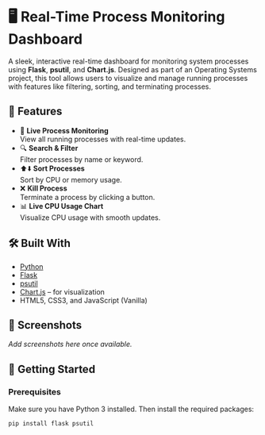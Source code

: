 # 🖥️ Real-Time Process Monitoring Dashboard

A sleek, interactive real-time dashboard for monitoring system processes using **Flask**, **psutil**, and **Chart.js**. Designed as part of an Operating Systems project, this tool allows users to visualize and manage running processes with features like filtering, sorting, and terminating processes.

## 🔧 Features

- 🚀 **Live Process Monitoring**  
  View all running processes with real-time updates.
- 🔍 **Search & Filter**  
  Filter processes by name or keyword.
- ⬆️⬇️ **Sort Processes**  
  Sort by CPU or memory usage.
- ❌ **Kill Process**  
  Terminate a process by clicking a button.
- 📊 **Live CPU Usage Chart**  
  Visualize CPU usage with smooth updates.

## 🛠️ Built With

- [Python](https://www.python.org/)
- [Flask](https://flask.palletsprojects.com/)
- [psutil](https://github.com/giampaolo/psutil)
- [Chart.js](https://www.chartjs.org/) – for visualization
- HTML5, CSS3, and JavaScript (Vanilla)

## 📸 Screenshots

_Add screenshots here once available._

## 🚀 Getting Started

### Prerequisites

Make sure you have Python 3 installed. Then install the required packages:

```bash
pip install flask psutil
